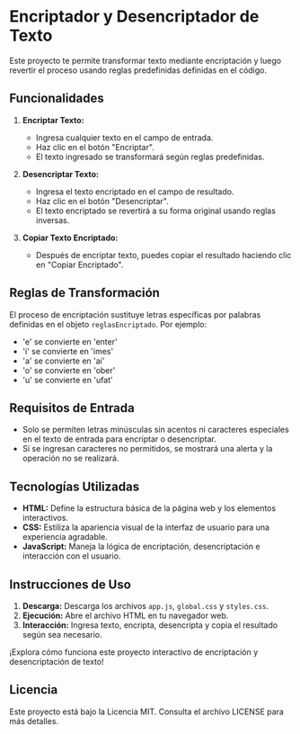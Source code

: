 # Encriptador y Desencriptador de Texto

Este proyecto te permite transformar texto mediante encriptación y luego revertir el proceso usando reglas predefinidas definidas en el código.

## Funcionalidades

1. **Encriptar Texto:**
   - Ingresa cualquier texto en el campo de entrada.
   - Haz clic en el botón "Encriptar".
   - El texto ingresado se transformará según reglas predefinidas.

2. **Desencriptar Texto:**
   - Ingresa el texto encriptado en el campo de resultado.
   - Haz clic en el botón "Desencriptar".
   - El texto encriptado se revertirá a su forma original usando reglas inversas.

3. **Copiar Texto Encriptado:**
   - Después de encriptar texto, puedes copiar el resultado haciendo clic en "Copiar Encriptado".

## Reglas de Transformación

El proceso de encriptación sustituye letras específicas por palabras definidas en el objeto `reglasEncriptado`. Por ejemplo:
- 'e' se convierte en 'enter'
- 'i' se convierte en 'imes'
- 'a' se convierte en 'ai'
- 'o' se convierte en 'ober'
- 'u' se convierte en 'ufat'

## Requisitos de Entrada

- Solo se permiten letras minúsculas sin acentos ni caracteres especiales en el texto de entrada para encriptar o desencriptar.
- Si se ingresan caracteres no permitidos, se mostrará una alerta y la operación no se realizará.

## Tecnologías Utilizadas

- **HTML:** Define la estructura básica de la página web y los elementos interactivos.
- **CSS:** Estiliza la apariencia visual de la interfaz de usuario para una experiencia agradable.
- **JavaScript:** Maneja la lógica de encriptación, desencriptación e interacción con el usuario.

## Instrucciones de Uso

1. **Descarga:** Descarga los archivos `app.js`, `global.css` y `styles.css`.
2. **Ejecución:** Abre el archivo HTML en tu navegador web.
3. **Interacción:** Ingresa texto, encripta, desencripta y copia el resultado según sea necesario.

¡Explora cómo funciona este proyecto interactivo de encriptación y desencriptación de texto!

## Licencia

Este proyecto está bajo la Licencia MIT. Consulta el archivo LICENSE para más detalles.

